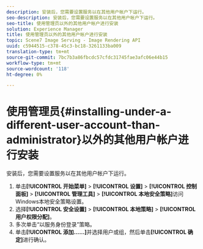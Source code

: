 ```yaml
---
description: 安装后，您需要设置服务以在其他用户帐户下运行。
seo-description: 安装后，您需要设置服务以在其他用户帐户下运行。
seo-title: 使用管理员以外的其他用户帐户进行安装
solution: Experience Manager
title: 使用管理员以外的其他用户帐户进行安装
topic: Scene7 Image Serving - Image Rendering API
uuid: c5944515-c378-45c3-bc18-3261133ba009
translation-type: tm+mt
source-git-commit: 7bc7b3a86fbcdc57cfdc31745fae3afc06e44b15
workflow-type: tm+mt
source-wordcount: '118'
ht-degree: 0%

---
```



# 使用管理员{#installing-under-a-different-user-account-than-administrator}以外的其他用户帐户进行安装

安装后，您需要设置服务以在其他用户帐户下运行。

1. 单击&#x200B;**[!UICONTROL 开始菜单]** > **[!UICONTROL 设置]** > **[!UICONTROL 控制面板]** > **[!UICONTROL 管理工具]** > **[!UICONTROL 本地安全策略]**&#x200B;访问Windows本地安全策略设置。
1. 选择&#x200B;**[!UICONTROL 安全设置]** > **[!UICONTROL 本地策略]** > **[!UICONTROL 用户权限分配]**。
1. 多次单击“以服务身份登录”策略。
1. 单击&#x200B;**[!UICONTROL 添加……]**&#x200B;并选择用户或组，然后单击&#x200B;**[!UICONTROL 确定]**&#x200B;进行确认。
